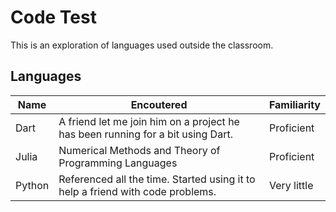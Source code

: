 # Code Test

This is an exploration of languages used outside the classroom.

## Languages
| Name | Encoutered | Familiarity |
| ---- | ---------- | ----------- |
| Dart | A friend let me join him on a project he has been running for a bit using Dart. | Proficient |
| Julia | Numerical Methods and Theory of Programming Languages | Proficient | 
| Python | Referenced all the time. Started using it to help a friend with code problems. | Very little |
